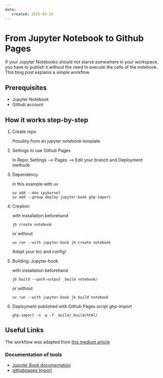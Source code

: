 ```yaml
---
date:
   created: 2025-05-10
---
```



  
# From Jupyter Notebook to Github Pages

If your Jupyter Notebooks should not starve somewhere in your workspace, you have to publish it without the need to execute the cells of the notebook. This blog post explains a simple workflow.

## Prerequisites

* Jupyter Notebook
* Github account


## How it works step-by-step

1. Create repo

   Possibly from an jupyter notebook template
  
2. Settings to use Github Pages

   In Repo: Settings --> Pages --> Edit your branch and Deployment methods

3. Dependency

   in this example with uv
   ```
   uv add --dev ipykernel
   uv add --group deploy jupyter-book ghp-import
   ```
   
4. Creation
   
   with installation beforehand
   ```
   jb create notebook
   ```
   or without
   ```
   uv run --with jupyter-book jb create notebook
   ```
   Adapt your toc and config!

5. Building: Jupyter-book

   with installation beforehand
   ```
   jb build --path-output _build notebook/
   ```
   or without
   ```
   uv run --with jupyter-book jb build notebook
   ```

6. Deployment
   published with Github Pages script ghp-import

   ```
   ghp-import -n -p -f _build/_build/html/
   ```

## Useful Links

The workflow was adapted from [this medium article](https://medium.com/@dr.junghoonson/simplest-way-to-publish-your-jupyter-notebooks-on-the-open-web-using-jupyter-book-and-github-pages-eea144031d6f)

### Documentation of tools

* [Jupyter Book documentation](https://jupyterbook.org) 
* [githubpages Import](https://github.com/c-w/ghp-import)
